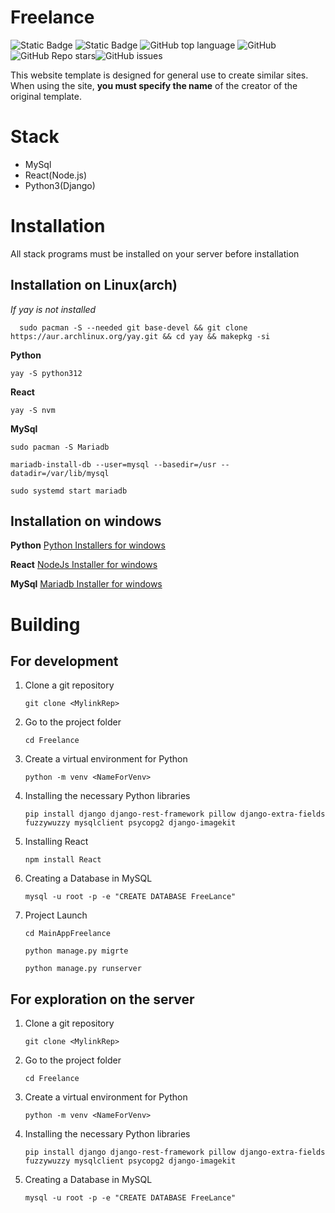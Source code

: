 ﻿

# Freelance
![Static Badge](https://img.shields.io/badge/-blue?style=flat&logo=telegram&link=t.me%2FKdmetrea) ![Static Badge](https://img.shields.io/badge/Kdmetrea-FreeLance-green) ![GitHub top language](https://img.shields.io/github/languages/top/Kdmetrea/Freelance) ![GitHub](https://img.shields.io/github/license/Kdmetrea/Freelance) ![GitHub Repo stars](https://img.shields.io/github/stars/Kdmetrea/Freelance)![GitHub issues](https://img.shields.io/github/issues/Kdmetrea/Freelance)


This website template is designed for general use to create similar sites. When using the site, **you must specify the name** of the creator of the original template.
# Stack
 - MySql
 - React(Node.js)
 - Python3(Django)
# Installation
All stack programs must be installed on your server before installation
## Installation on Linux(arch)

*If yay is not installed*

      sudo pacman -S --needed git base-devel && git clone https://aur.archlinux.org/yay.git && cd yay && makepkg -si

**Python**

    yay -S python312

**React**

    yay -S nvm

**MySql**

    sudo pacman -S Mariadb
    
    mariadb-install-db --user=mysql --basedir=/usr --datadir=/var/lib/mysql
    
    sudo systemd start mariadb

## Installation on windows
**Python**
[Python Installers for windows](https://www.python.org/downloads/windows/)

**React**
   [NodeJs Installer for windows](https://nodejs.org/en/download/prebuilt-installer)
   
**MySql**
 [Mariadb Installer for windows](https://mariadb.org/download/?t=mariadb&p=mariadb&r=11.4.2&os=windows&cpu=x86_64&pkg=msi&mirror=mobinhost)
# Building

## For development
 1. Clone a git repository
 
	 `git clone <MylinkRep>`
 
 2. Go to the project folder
 
    `cd Freelance`
    
 3. Create a virtual environment for Python
 
	 `python -m venv <NameForVenv>`
4.  Installing the necessary Python libraries

	`pip install django django-rest-framework pillow django-extra-fields fuzzywuzzy mysqlclient psycopg2 django-imagekit`

5. Installing React

	`npm install React`

6. Creating a Database in MySQL

	`mysql -u root -p -e "CREATE DATABASE FreeLance"`

7. Project Launch

	`cd MainAppFreelance`
	
	`python manage.py migrte`
	
	`python manage.py runserver`

## For exploration on the server
 1. Clone a git repository
 
	 `git clone <MylinkRep>`
 
 2. Go to the project folder
 
    `cd Freelance`
    
 3. Create a virtual environment for Python
 
	 `python -m venv <NameForVenv>`
4.  Installing the necessary Python libraries

	`pip install django django-rest-framework pillow django-extra-fields fuzzywuzzy mysqlclient psycopg2 django-imagekit`
	
5. Creating a Database in MySQL

	`mysql -u root -p -e "CREATE DATABASE FreeLance"`
